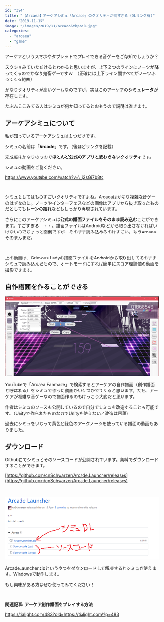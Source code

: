 ```yaml
---
id: "394"
title: "【Arcaea】アーケアシミュ「Arcade」のクオリティが高すぎる（DLリンク有)"
date: "2019-11-15"
image: "/images/2019/11/arcaea5thpack.jpg"
categories: 
  - "arcaea"
  - "game"
---
```


アーケアというスマホやタブレットでプレイできる音ゲーをご存知でしょうか？

スクショみていただけるとわかると思いますが、上下２つのラインにノーツが降ってくるのでかなり鬼畜ゲーですｗ　（正確には上下ライン間すべてがノーツふってくる範囲）

かなりクオリティが高いゲームなのですが、実はこのアーケアの**シミュレータ**が存在します。

たぶんここみてる人はシミュが何か知ってるとおもうので説明は省きます。

## アーケアシミュについて

私が知っているアーケアシミュは１つだけです。

シミュの名前は「**Arcade**」です。（後ほどリンクを記載）

完成度はかなりのもので**ほとんど公式のアプリと変わらないクオリティ**です。

シミュの動画をご覧ください。

https://www.youtube.com/watch?v=\_j2sGi7b8tc

 

シミュとしてはものすごいクオリティですよね。Arcaeaはかなり複雑な音ゲーのはずなのに。ノーツやインターフェスなどの画像はアプリから抜き取ったものだとしても**レーンの揺れ**などもしっかり再現されています。

さらにこのアーケアシミュは**公式の譜面ファイルをそのまま読み込む**ことができます。すごすぎる・・・。譜面ファイルはAndroidなどから取り出さなければいけないのでちょっと面倒ですが、そのまま読み込めるのはすごい。もうArcaeaそのまんまだ。

 

上の動画は、Grievous Ladyの譜面ファイルをAndroidから取り出してそのままシミュで読み込んだもので、オートモードにすれば簡単にスコア理論値の動画を撮影できます。

## 自作譜面を作ることができる

![](/images/2019/11/arcadeEdit.png)

YouTubeで「Arcaea Fanmade」で検索するとアーケアの自作譜面（創作譜面と呼ばれる）をシミュで作った動画がいくつかでてくると思います。ただ、アーケアが複雑な音ゲーなので譜面作るのもけっこう大変だと思います。

作者はシミュのソースも公開しているので自分でシミュを改造することも可能です。（Unityで作られたものなのでUnityを使えないと改造は困難）

過去にシミュをいじって黄色と緑色のアークノーツを使っている譜面の動画もありました。

## ダウンロード

Githubにてシミュとそのソースコードが公開されています。無料でダウンロードすることができます。

[https://github.com/cnSchwarzer/Arcade.Launcher/releases](https://github.com/cnSchwarzer/Arcade.Launcher/releases)

 

![](/images/2019/11/arcadeDl.png)

ArcadeLauncher.zipというやつをダウンロードして解凍するとシミュが使えます。Windowsで動作します。

もし興味がある方はぜひ使ってみてください！

 

**関連記事: アーケア創作譜面をプレイする方法**

https://tialight.com/483?old=https://tialight.com/?p=483
